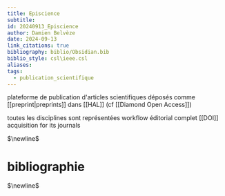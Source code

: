 ```yaml
---
title: Episcience
subtitle: 
id: 20240913_Episcience
author: Damien Belvèze
date: 2024-09-13
link_citations: true
bibliography: biblio/Obsidian.bib
biblio_style: csl\ieee.csl
aliases: 
tags:
  - publication_scientifique
---
```

plateforme de publication d'articles scientifiques déposés comme [[preprint|preprints]] dans [[HAL]] (cf [[Diamond Open Access]])

toutes les disciplines sont représentées
workflow éditorial complet
[[DOI]] acquisition for its journals


$\newline$
# bibliographie
$\newline$






